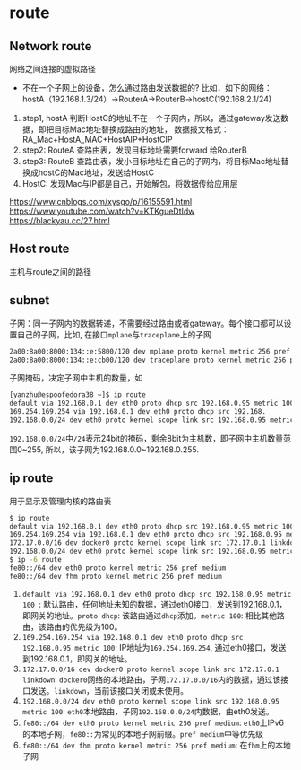 # route

## Network route
网络之间连接的虚拟路径
- 不在一个子网上的设备，怎么通过路由发送数据的? 比如，如下的网络：hostA（192.168.1.3/24）->RouterA->RouterB->hostC(192.168.2.1/24)
1. step1, hostA 判断HostC的地址不在一个子网内，所以，通过gateway发送数据，即把目标Mac地址替换成路由的地址，
数据报文格式：RA_Mac+HostA_MAC+HostAIP+HostCIP
2. step2: RouteA 查路由表，发现目标地址需要forward 给RouterB
3. step3: RouteB 查路由表，发小目标地址在自己的子网内，将目标Mac地址替换成hostC的Mac地址，发送给HostC
4. HostC: 发现Mac与IP都是自己，开始解包，将数据传给应用层

https://www.cnblogs.com/xysgo/p/16155591.html
https://www.youtube.com/watch?v=KTKgueDtIdw
https://blackyau.cc/27.html


## Host route
主机与route之间的路径

## subnet
子网：同一子网内的数据转递，不需要经过路由或者gateway。每个接口都可以设置自己的子网，比如,
在接口`mplane`与`traceplane`上的子网
```bash
2a00:8a00:8000:134::e:5800/120 dev mplane proto kernel metric 256 pref medium
2a00:8a00:8000:134::e:cb00/120 dev traceplane proto kernel metric 256 pref medium
```

子网掩码，决定子网中主机的数量，如
```bash
[yanzhu@espoofedora38 ~]$ ip route
default via 192.168.0.1 dev eth0 proto dhcp src 192.168.0.95 metric 100
169.254.169.254 via 192.168.0.1 dev eth0 proto dhcp src 192.168.
192.168.0.0/24 dev eth0 proto kernel scope link src 192.168.0.95 metric 100
```
`192.168.0.0/24`中`/24`表示24bit的掩码，剩余8bit为主机数，即子网中主机数量范围0~255, 所以，该子网为192.168.0.0~192.168.0.255.

## ip route
用于显示及管理内核的路由表
```bash
$ ip route
default via 192.168.0.1 dev eth0 proto dhcp src 192.168.0.95 metric 100
169.254.169.254 via 192.168.0.1 dev eth0 proto dhcp src 192.168.0.95 metric 100
172.17.0.0/16 dev docker0 proto kernel scope link src 172.17.0.1 linkdown
192.168.0.0/24 dev eth0 proto kernel scope link src 192.168.0.95 metric 100
$ ip -6 route
fe80::/64 dev eth0 proto kernel metric 256 pref medium
fe80::/64 dev fhm proto kernel metric 256 pref medium
```
1. `default via 192.168.0.1 dev eth0 proto dhcp src 192.168.0.95 metric 100 `: 默认路由，任何地址未知的数据，通过eth0接口，发送到192.168.0.1，即网关的地址。`proto dhcp`: 该路由通过`dhcp`添加。`metric 100`: 相比其他路由，该路由的优先级为100。
2. `169.254.169.254 via 192.168.0.1 dev eth0 proto dhcp src 192.168.0.95 metric 100`: IP地址为`169.254.169.254`, 通过eth0接口，发送到192.168.0.1，即网关的地址。
3. `172.17.0.0/16 dev docker0 proto kernel scope link src 172.17.0.1 linkdown`: `docker0`网络的本地路由，子网`172.17.0.0/16`内的数据，通过该接口发送。`linkdown`，当前该接口关闭或未使用。
4. `192.168.0.0/24 dev eth0 proto kernel scope link src 192.168.0.95 metric 100`: `eth0`本地路由，子网`192.168.0.0/24`内数据，由eth0发送。
5. `fe80::/64 dev eth0 proto kernel metric 256 pref medium`: `eth0`上IPv6的本地子网，`fe80::`为常见的本地子网前缀。`pref medium`中等优先级
6. `fe80::/64 dev fhm proto kernel metric 256 pref medium`: 在`fhm`上的本地子网
